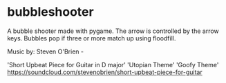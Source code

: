bubbleshooter
=============

A bubble shooter made with pygame.  The arrow is controlled by the arrow keys.  Bubbles pop if three or more match up 
using floodfill.  

Music by: Steven O'Brien - 

'Short Upbeat Piece for Guitar in D major'
'Utopian Theme'
'Goofy Theme'
https://soundcloud.com/stevenobrien/short-upbeat-piece-for-guitar